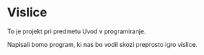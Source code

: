 # Vislice

To je projekt pri predmetu Uvod v programiranje.

Napisali bomo program, ki nas bo vodil skozi preprosto igro vislice.